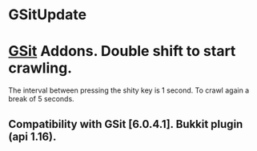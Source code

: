 # GSitUpdate
# [GSit](https://www.spigotmc.org/resources/gsit-modern-sit-seat-and-chair-lay-and-crawl-plugin-1-14-x-1-18-x.62325/) Addons. Double shift to start crawling.

The interval between pressing the shity key is 1 second. To crawl again a break of 5 seconds.

## Compatibility with GSit [6.0.4.1]. Bukkit plugin (api 1.16).

